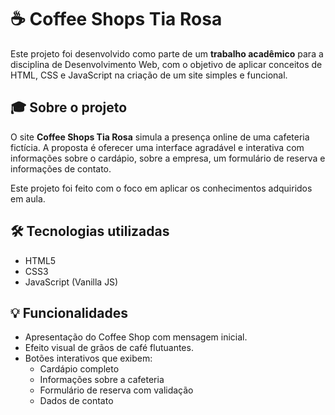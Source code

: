 # ☕ Coffee Shops Tia Rosa

Este projeto foi desenvolvido como parte de um **trabalho acadêmico** para a disciplina de Desenvolvimento Web, com o objetivo de aplicar conceitos de HTML, CSS e JavaScript na criação de um site simples e funcional.

## 🎓 Sobre o projeto

O site **Coffee Shops Tia Rosa** simula a presença online de uma cafeteria fictícia. A proposta é oferecer uma interface agradável e interativa com informações sobre o cardápio, sobre a empresa, um formulário de reserva e informações de contato.

Este projeto foi feito com o  foco em aplicar os conhecimentos adquiridos em aula.

## 🛠 Tecnologias utilizadas

- HTML5  
- CSS3  
- JavaScript (Vanilla JS)

## 💡 Funcionalidades

- Apresentação do Coffee Shop com mensagem inicial.
- Efeito visual de grãos de café flutuantes.
- Botões interativos que exibem:
  - Cardápio completo
  - Informações sobre a cafeteria
  - Formulário de reserva com validação
  - Dados de contato



